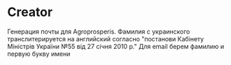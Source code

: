 # Creator
Генерация почты для Agroprosperis.
Фамилия с украинского транслитерируется на английский согласно  "постанови Кабінету Міністрів України №55 від 27 січня 2010 р."
Для email берем фамилию и первую букву имени
